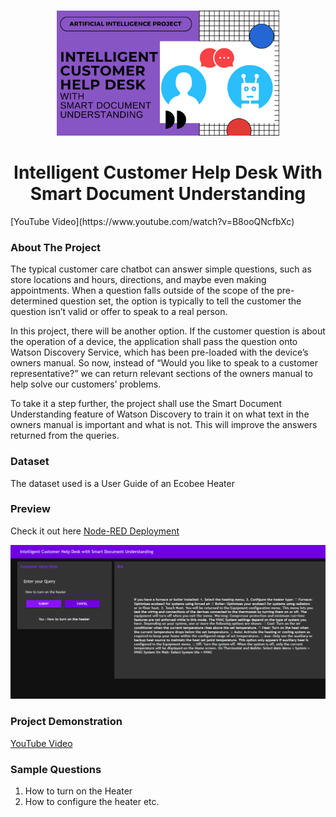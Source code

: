 
<!-- PROJECT LOGO -->
<br />
<p align="center">
  <a href="https://github.com/hritikbhandari">
    <img src="Customer Help Desk logo'.png" alt="Logo" height="200">
  </a>

  <h1 align="center">Intelligent Customer Help Desk With Smart Document Understanding</h1>
</p>
[YouTube Video](https://www.youtube.com/watch?v=B8ooQNcfbXc)


<!-- ABOUT THE PROJECT -->
### About The Project


The typical customer care chatbot can answer simple questions, such as store locations and hours, directions, and maybe even making appointments. When a question falls outside of the scope of the pre-determined question set, the option is typically to tell the customer the question isn’t valid or offer to speak to a real person.

In this project, there will be another option. If the customer question is about the operation of a device, the application shall pass the question onto Watson Discovery Service, which has been pre-loaded with the device’s owners manual. So now, instead of “Would you like to speak to a customer representative?” we can return relevant sections of the owners manual to help solve our customers’ problems.

To take it a step further, the project shall use the Smart Document Understanding feature of Watson Discovery to train it on what text in the owners manual is important and what is not. This will improve the answers returned from the queries.

### Dataset
The dataset used is a User Guide of an Ecobee Heater

### Preview
Check it out here [Node-RED Deployment](https://customer-help-desk-node-red.eu-gb.mybluemix.net/ui/#!/0?socketid=rXT-rrpr1e5ki-EcAABS)
<p align="center">
<img src="ChatBot preview.png" alt="Logo"  >
</p>

### Project Demonstration
[YouTube Video](https://www.youtube.com/watch?v=B8ooQNcfbXc)

### Sample Questions
  1. How to turn on the Heater
  2. How to configure the heater etc.









